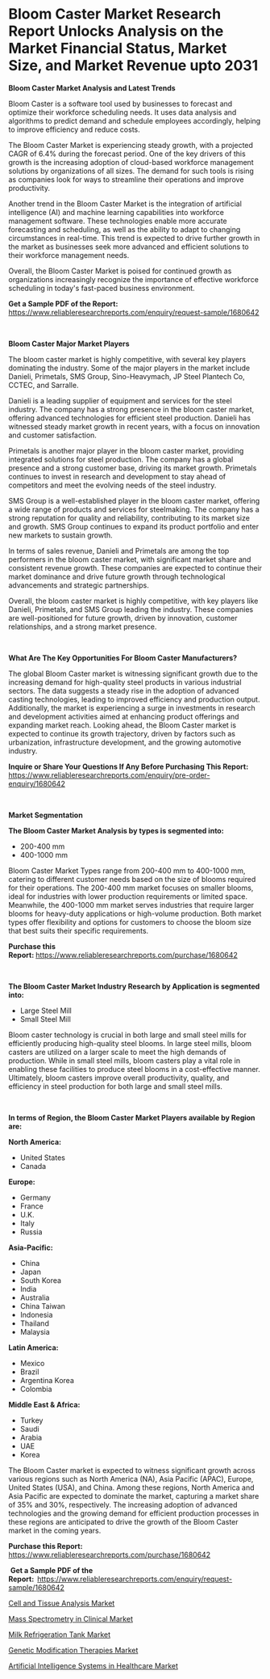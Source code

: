<p><h1>Bloom Caster Market Research Report Unlocks Analysis on the Market Financial Status, Market Size, and Market Revenue upto 2031</h1></p><p><strong>Bloom Caster Market Analysis and Latest Trends</strong></p>
<p><p>Bloom Caster is a software tool used by businesses to forecast and optimize their workforce scheduling needs. It uses data analysis and algorithms to predict demand and schedule employees accordingly, helping to improve efficiency and reduce costs.</p><p>The Bloom Caster Market is experiencing steady growth, with a projected CAGR of 6.4% during the forecast period. One of the key drivers of this growth is the increasing adoption of cloud-based workforce management solutions by organizations of all sizes. The demand for such tools is rising as companies look for ways to streamline their operations and improve productivity.</p><p>Another trend in the Bloom Caster Market is the integration of artificial intelligence (AI) and machine learning capabilities into workforce management software. These technologies enable more accurate forecasting and scheduling, as well as the ability to adapt to changing circumstances in real-time. This trend is expected to drive further growth in the market as businesses seek more advanced and efficient solutions to their workforce management needs.</p><p>Overall, the Bloom Caster Market is poised for continued growth as organizations increasingly recognize the importance of effective workforce scheduling in today's fast-paced business environment.</p></p>
<p><strong>Get a Sample PDF of the Report:&nbsp;</strong> <a href="https://www.reliableresearchreports.com/enquiry/request-sample/1680642">https://www.reliableresearchreports.com/enquiry/request-sample/1680642</a></p>
<p>&nbsp;</p>
<p><strong>Bloom Caster Major Market Players</strong></p>
<p><p>The bloom caster market is highly competitive, with several key players dominating the industry. Some of the major players in the market include Danieli, Primetals, SMS Group, Sino-Heavymach, JP Steel Plantech Co, CCTEC, and Sarralle.</p><p>Danieli is a leading supplier of equipment and services for the steel industry. The company has a strong presence in the bloom caster market, offering advanced technologies for efficient steel production. Danieli has witnessed steady market growth in recent years, with a focus on innovation and customer satisfaction.</p><p>Primetals is another major player in the bloom caster market, providing integrated solutions for steel production. The company has a global presence and a strong customer base, driving its market growth. Primetals continues to invest in research and development to stay ahead of competitors and meet the evolving needs of the steel industry.</p><p>SMS Group is a well-established player in the bloom caster market, offering a wide range of products and services for steelmaking. The company has a strong reputation for quality and reliability, contributing to its market size and growth. SMS Group continues to expand its product portfolio and enter new markets to sustain growth.</p><p>In terms of sales revenue, Danieli and Primetals are among the top performers in the bloom caster market, with significant market share and consistent revenue growth. These companies are expected to continue their market dominance and drive future growth through technological advancements and strategic partnerships.</p><p>Overall, the bloom caster market is highly competitive, with key players like Danieli, Primetals, and SMS Group leading the industry. These companies are well-positioned for future growth, driven by innovation, customer relationships, and a strong market presence.</p></p>
<p>&nbsp;</p>
<p><strong>What Are The Key Opportunities For Bloom Caster Manufacturers?</strong></p>
<p><p>The global Bloom Caster market is witnessing significant growth due to the increasing demand for high-quality steel products in various industrial sectors. The data suggests a steady rise in the adoption of advanced casting technologies, leading to improved efficiency and production output. Additionally, the market is experiencing a surge in investments in research and development activities aimed at enhancing product offerings and expanding market reach. Looking ahead, the Bloom Caster market is expected to continue its growth trajectory, driven by factors such as urbanization, infrastructure development, and the growing automotive industry.</p></p>
<p><strong>Inquire or Share Your Questions If Any Before Purchasing This Report:</strong> <a href="https://www.reliableresearchreports.com/enquiry/pre-order-enquiry/1680642">https://www.reliableresearchreports.com/enquiry/pre-order-enquiry/1680642</a></p>
<p>&nbsp;</p>
<p><strong>Market Segmentation</strong></p>
<p><strong>The Bloom Caster Market Analysis by types is segmented into:</strong></p>
<p><ul><li>200-400 mm</li><li>400-1000 mm</li></ul></p>
<p><p>Bloom Caster Market Types range from 200-400 mm to 400-1000 mm, catering to different customer needs based on the size of blooms required for their operations. The 200-400 mm market focuses on smaller blooms, ideal for industries with lower production requirements or limited space. Meanwhile, the 400-1000 mm market serves industries that require larger blooms for heavy-duty applications or high-volume production. Both market types offer flexibility and options for customers to choose the bloom size that best suits their specific requirements.</p></p>
<p><strong>Purchase this Report:&nbsp;</strong><a href="https://www.reliableresearchreports.com/purchase/1680642">https://www.reliableresearchreports.com/purchase/1680642</a></p>
<p>&nbsp;</p>
<p><strong>The Bloom Caster Market Industry Research by Application is segmented into:</strong></p>
<p><ul><li>Large Steel Mill</li><li>Small Steel Mill</li></ul></p>
<p><p>Bloom caster technology is crucial in both large and small steel mills for efficiently producing high-quality steel blooms. In large steel mills, bloom casters are utilized on a larger scale to meet the high demands of production. While in small steel mills, bloom casters play a vital role in enabling these facilities to produce steel blooms in a cost-effective manner. Ultimately, bloom casters improve overall productivity, quality, and efficiency in steel production for both large and small steel mills.</p></p>
<p>&nbsp;</p>
<p><strong>In terms of Region, the Bloom Caster Market Players available by Region are:</strong></p>
<p>
    <p> <strong> North America: </strong>
        <ul>
            <li>United States</li>
            <li>Canada</li>
        </ul>
        </p> 
    <p> <strong> Europe: </strong>
        <ul>
            <li>Germany</li>
            <li>France</li>
            <li>U.K.</li>
            <li>Italy</li>
            <li>Russia</li>
        </ul>
        </p> 
    <p> <strong> Asia-Pacific: </strong>
        <ul>
            <li>China</li>
            <li>Japan</li>
            <li>South Korea</li>
            <li>India</li>
            <li>Australia</li>
            <li>China Taiwan</li>
            <li>Indonesia</li>
            <li>Thailand</li>
            <li>Malaysia</li>
        </ul>
        </p> 
    <p> <strong> Latin America: </strong>
        <ul>
            <li>Mexico</li>
            <li>Brazil</li>
            <li>Argentina Korea</li>
            <li>Colombia</li>
        </ul>
        </p> 
    <p> <strong> Middle East & Africa: </strong>
        <ul>
            <li>Turkey</li>
            <li>Saudi</li>
            <li>Arabia</li>
            <li>UAE</li>
            <li>Korea</li>
        </ul>
    </p>
    </p>
<p><p>The Bloom Caster market is expected to witness significant growth across various regions such as North America (NA), Asia Pacific (APAC), Europe, United States (USA), and China. Among these regions, North America and Asia Pacific are expected to dominate the market, capturing a market share of 35% and 30%, respectively. The increasing adoption of advanced technologies and the growing demand for efficient production processes in these regions are anticipated to drive the growth of the Bloom Caster market in the coming years.</p></p>
<p><strong>Purchase this Report: </strong><a href="https://www.reliableresearchreports.com/purchase/1680642">https://www.reliableresearchreports.com/purchase/1680642</a></p>
<p>&nbsp;<strong>Get a Sample PDF of the Report:&nbsp;&nbsp;</strong><a href="https://www.reliableresearchreports.com/enquiry/request-sample/1680642">https://www.reliableresearchreports.com/enquiry/request-sample/1680642</a></p>
<p><strong></strong></p>
<p><p><a href="https://medium.com/@kimberlymontgomery2004/cell-and-tissue-analysis-market-trends-and-market-analysis-forecasted-for-period-2024-2031-ea8042fd22b8">Cell and Tissue Analysis Market</a></p><p><a href="https://medium.com/@blockchainbaron55/mass-spectrometry-in-clinical-market-furnishes-information-on-market-share-market-trends-and-8109dce1b480">Mass Spectrometry in Clinical Market</a></p><p><a href="https://github.com/brenzgnarento/Market-Research-Report-List-1/blob/main/milk-refrigeration-tank-market.md">Milk Refrigeration Tank Market</a></p><p><a href="https://medium.com/@kimberlymontgomery2004/genetic-modification-therapies-market-size-and-market-trends-complete-industry-overview-2024-to-b4b2c13e4db3">Genetic Modification Therapies Market</a></p><p><a href="https://medium.com/@kimberlymontgomery2004/artificial-intelligence-systems-in-healthcare-market-the-key-to-successful-business-strategy-d17822bdb1d6">Artificial Intelligence Systems in Healthcare Market</a></p></p>